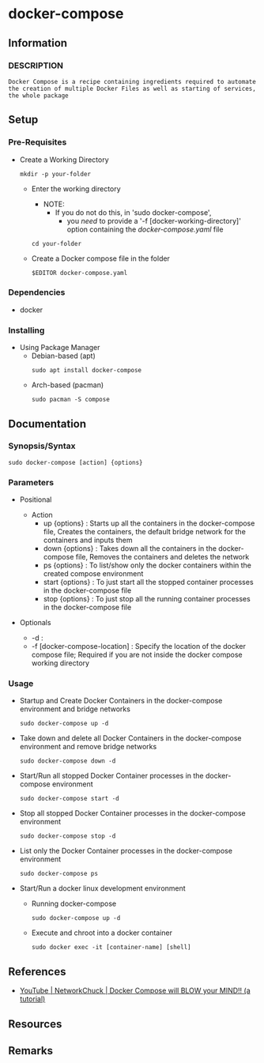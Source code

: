 # docker-compose

## Information
### DESCRIPTION
```
Docker Compose is a recipe containing ingredients required to automate the creation of multiple Docker Files as well as starting of services, the whole package
```

## Setup
### Pre-Requisites
- Create a Working Directory
    ```console
    mkdir -p your-folder
    ```
    
    - Enter the working directory
        - NOTE: 
            - If you do not do this, in 'sudo docker-compose', 
                + you *need* to provide a '-f [docker-working-directory]' option containing the *docker-compose.yaml* file
        ```console
        cd your-folder
        ```

    - Create a Docker compose file in the folder
        ```console
        $EDITOR docker-compose.yaml
        ```

### Dependencies
+ docker

### Installing
- Using Package Manager
    - Debian-based (apt)
        ```console
        sudo apt install docker-compose
        ```
    - Arch-based (pacman)
        ```console
        sudo pacman -S compose
        ```

## Documentation

### Synopsis/Syntax
```console
sudo docker-compose [action] {options}
```
### Parameters
- Positional
    - Action
        + up    {options} : Starts up all the containers in the docker-compose file, Creates the containers, the default bridge network for the containers and inputs them
        + down  {options} : Takes down all the containers in the docker-compose file, Removes the containers and deletes the network
        + ps    {options} : To list/show only the docker containers within the created compose environment
        + start {options} : To just start all the stopped container processes in the docker-compose file
        + stop  {options} : To just stop all the running container processes in the docker-compose file

- Optionals
    + -d : 
    + -f [docker-compose-location] : Specify the location of the docker compose file; Required if you are not inside the docker compose working directory

### Usage
- Startup and Create Docker Containers in the docker-compose environment and bridge networks
    ```console
    sudo docker-compose up -d
    ```
    
- Take down and delete all Docker Containers in the docker-compose environment and remove bridge networks
    ```console
    sudo docker-compose down -d
    ```
    
- Start/Run all stopped Docker Container processes in the docker-compose environment
    ```console
    sudo docker-compose start -d
    ```

- Stop all stopped Docker Container processes in the docker-compose environment
    ```console
    sudo docker-compose stop -d
    ```
    
- List only the Docker Container processes in the docker-compose environment
    ```console
    sudo docker-compose ps
    ```
      
- Start/Run a docker linux development environment
    - Running docker-compose
        ```console
        sudo docker-compose up -d
        ```
    - Execute and chroot into a docker container
        ```console
        sudo docker exec -it [container-name] [shell]
        ```
      
## References
+ [YouTube | NetworkChuck | Docker Compose will BLOW your MIND!! (a tutorial)](https://www.youtube.com/watch?v=DM65_JyGxCo)

## Resources

## Remarks
